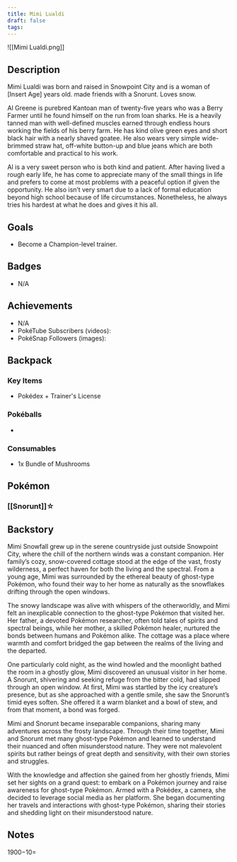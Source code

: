 ```yaml
---
title: Mimi Lualdi
draft: false
tags:
---
```

![[Mimi Lualdi.png]]
## Description
Mimi Lualdi was born and raised in Snowpoint City and is a woman of \[Insert Age] years old. 
made friends with a Snorunt. Loves snow.

Al Greene is purebred Kantoan man of twenty-five years who was a Berry Farmer until he found himself on the run from loan sharks. He is a heavily tanned man with well-defined muscles earned through endless hours working the fields of his berry farm. He has kind olive green eyes and short black hair with a nearly shaved goatee. He also wears very simple wide-brimmed straw hat, off-white button-up and blue jeans which are both comfortable and practical to his work.

Al is a very sweet person who is both kind and patient. After having lived a rough early life, he has come to appreciate many of the small things in life and prefers to come at most problems with a peaceful option if given the opportunity. He also isn’t very smart due to a lack of formal education beyond high school because of life circumstances. Nonetheless, he always tries his hardest at what he does and gives it his all.

## Goals
- Become a Champion-level trainer.

## Badges
- N/A

## Achievements
- N/A
- PokéTube Subscribers (videos):
- PokéSnap Followers (images): 

## Backpack

### Key Items
- Pokédex + Trainer's License

### Pokéballs
- 

### Consumables
- 1x Bundle of Mushrooms

## Pokémon

### [[Snorunt]]☆


## Backstory
Mimi Snowfall grew up in the serene countryside just outside Snowpoint City, where the chill of the northern winds was a constant companion. Her family’s cozy, snow-covered cottage stood at the edge of the vast, frosty wilderness, a perfect haven for both the living and the spectral. From a young age, Mimi was surrounded by the ethereal beauty of ghost-type Pokémon, who found their way to her home as naturally as the snowflakes drifting through the open windows. 

The snowy landscape was alive with whispers of the otherworldly, and Mimi felt an inexplicable connection to the ghost-type Pokémon that visited her. Her father, a devoted Pokémon researcher, often told tales of spirits and spectral beings, while her mother, a skilled Pokémon healer, nurtured the bonds between humans and Pokémon alike. The cottage was a place where warmth and comfort bridged the gap between the realms of the living and the departed. 

One particularly cold night, as the wind howled and the moonlight bathed the room in a ghostly glow, Mimi discovered an unusual visitor in her home. A Snorunt, shivering and seeking refuge from the bitter cold, had slipped through an open window. At first, Mimi was startled by the icy creature’s presence, but as she approached with a gentle smile, she saw the Snorunt’s timid eyes soften. She offered it a warm blanket and a bowl of stew, and from that moment, a bond was forged. 

Mimi and Snorunt became inseparable companions, sharing many adventures across the frosty landscape. Through their time together, Mimi and Snorunt met many ghost-type Pokémon and learned to understand their nuanced and often misunderstood nature. They were not malevolent spirits but rather beings of great depth and sensitivity, with their own stories and struggles. 

With the knowledge and affection she gained from her ghostly friends, Mimi set her sights on a grand quest: to embark on a Pokémon journey and raise awareness for ghost-type Pokémon. Armed with a Pokédex, a camera, she decided to leverage social media as her platform. She began documenting her travels and interactions with ghost-type Pokémon, sharing their stories and shedding light on their misunderstood nature.

## Notes
$1900-$10=